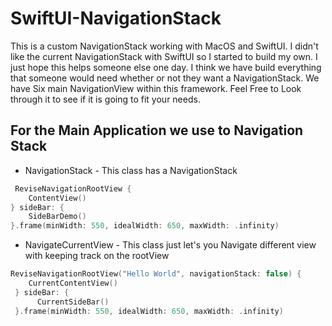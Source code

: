 # SwiftUI-NavigationStack
This is a custom NavigationStack working with MacOS and SwiftUI. I didn't like the current NavigationStack with SwiftUI so I started to build my own. I just hope this helps someone else one day. I think we have build everything that someone would need whether or not they want a NavigationStack. We have Six main NavigationView within this framework. Feel Free to Look through it to see if it is going to fit your needs. 

## For the Main Application we use to Navigation Stack
* NavigationStack - This class has a NavigationStack
```swift
 ReviseNavigationRootView {
    ContentView()
} sideBar: {
    SideBarDemo()
}.frame(minWidth: 550, idealWidth: 650, maxWidth: .infinity)    
```
* NavigateCurrentView - This class just let's you Navigate different view with keeping track on the rootView

```swift 
ReviseNavigationRootView("Hello World", navigationStack: false) {
    CurrentContentView()
 } sideBar: {
      CurrentSideBar()
 }.frame(minWidth: 550, idealWidth: 650, maxWidth: .infinity)
```
